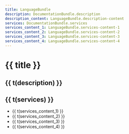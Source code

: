 ```yaml
---
title: LanguageBundle
description: DocumentationBundle.description
description_content: LanguageBundle.description-content
services: DocumentationBundle.services
services_content_1: LanguageBundle.services-content-1
services_content_2: LanguageBundle.services-content-2
services_content_3: LanguageBundle.services-content-3
services_content_4: LanguageBundle.services-content-4
---
```


# {{ title }}

## {{ t(description) }}

<p v-html="t(description_content)" />

## {{ t(services) }}

- {{ t(services_content_1) }}
- {{ t(services_content_2) }}
- {{ t(services_content_3) }}
- {{ t(services_content_4) }}

<i18n src="@APP|Bundles/DocumentationBundle/Locales/Documentation.locales.json"></i18n>
<i18n src="@APP|Bundles/LanguageBundle/Locales/Language.locales.json"></i18n>

<script setup lang="ts">
import { useI18n } from 'vue-i18n'

const { t } = useI18n()
</script>
